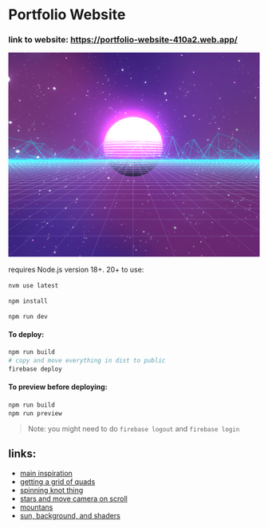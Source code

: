 # Portfolio Website

### link to website: https://portfolio-website-410a2.web.app/

![website preview](assets/2023-07-09_16-16.png)

requires Node.js version 18+. 20+
to use:  

`nvm use latest`

`npm install`  

`npm run dev`  

#### To deploy:

```bash
npm run build
# copy and move everything in dist to public
firebase deploy
```

#### To preview before deploying:

```bash
npm run build
npm run preview
```


> Note: you might need to do `firebase logout` and `firebase login`



## links:
* [main inspiration](https://atelier.net/virtual-economy/)
* [getting a grid of quads](https://discourse.threejs.org/t/wireframe-of-quads/17924)
* [spinning knot thing](https://codepen.io/tr13ze/pen/pbjWwg?editors=0110)
* [stars and move camera on scroll](https://github.com/fireship-io/threejs-scroll-animation-demo/blob/main/main.js)
* [mountans](https://observablehq.com/@sw1227/mountain-terrain-3d)
* [sun, background, and shaders](https://betterprogramming.pub/synthwave-scene-my-coolest-three-js-project-yet-6359c38dfd08)
